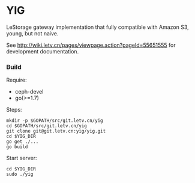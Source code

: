 # YIG

LeStorage gateway implementation that fully compatible with Amazon S3, young, but not naive.

See http://wiki.letv.cn/pages/viewpage.action?pageId=55651555 for development documentation.

### Build

Require:

- ceph-devel
- go(>=1.7)

Steps:

```shell
mkdir -p $GOPATH/src/git.letv.cn/yig
cd $GOPATH/src/git.letv.cn/yig
git clone git@git.letv.cn:yig/yig.git 
cd $YIG_DIR
go get ./...
go build
```


Start server:
```shell
cd $YIG_DIR
sudo ./yig
```

